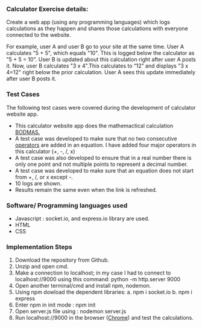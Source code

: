 ### Calculator Exercise details:

Create a web app (using any programming languages) which logs calculations as they happen and shares those calculations with everyone connected to the website.

For example, user A and user B go to your site at the same time. User A calculates "5 + 5", which equals "10". This is logged below the calculator as "5 + 5 = 10". User B is updated about this calculation right after user A posts it. Now, user B calculates "3 x 4".This calculates to “12” and displays "3 x 4=12" right below the prior calculation. User A sees this update immediately after user B posts it. 

### Test Cases
The following test cases were covered during the development of calculator website app.
- This calculator website app does the mathemactical calculation [BODMAS.](https://en.wikipedia.org/wiki/Order_of_operations "BODMAS")
- A test case was developed to make sure that no two consecutive [operators](https://en.wikipedia.org/wiki/List_of_mathematical_symbols "operators") are added in an equation. I have added four major operators in this calculator (+, -, /, x)
- A test case was also developed to ensure that in a real number there is only one point and not multiple points to represent a decimal number.
- A test case was developed to make sure that an equation does not start from +, /, or x except -.
- 10 logs are shown.
- Results remain the same even when the link is refreshed.
### Software/ Programming languages used

- Javascript : socket.io, and express.io library are used.
- HTML
- CSS

### Implementation Steps

1. Download the repository from Github.
2. Unzip and open cmd.
3. Make a connection to localhost; in my case I had to connect to localhost://9000 using this command: python -m http.server 9000
4.  Open another terminal/cmd and install npm, nodemon.
5. Using npm dowload the dependent libraries: 
	a. npm i socket.io
	b. npm i express
6. Enter npm in init mode : npm init
7. Open server.js file using : nodemon server.js
8. Run localhost://9000 in the browser ([Chrome](https://www.google.com/chrome/ "Chrome")) and test the calculations.


